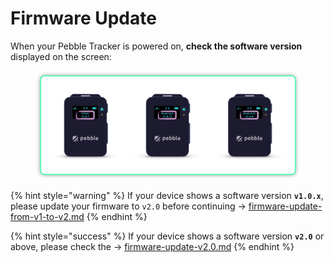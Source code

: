 # Firmware Update

When your Pebble Tracker is powered on, **check the software version** displayed on the screen:

<figure><img src="../../../../.gitbook/assets/image (129).png" alt=""><figcaption></figcaption></figure>

{% hint style="warning" %}
If your device shows a software version  **`v1.0.x`**, please update your firmware to `v2.0` before continuing → [firmware-update-from-v1-to-v2.md](firmware-update-from-v1-to-v2.md "mention")&#x20;
{% endhint %}

{% hint style="success" %}
If your device shows a software version  **`v2.0`** or above, please check the → [firmware-update-v2.0.md](firmware-update-v2.0.md "mention")
{% endhint %}

